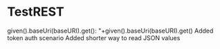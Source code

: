# TestREST

given().baseUri(baseURI).get(): "+given().baseUri(baseURI).get()
Added token auth scenario
Added shorter way to read JSON values